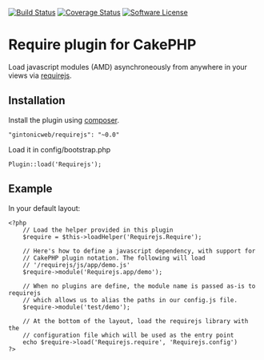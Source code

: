 [![Build Status](https://travis-ci.org/gintonicweb/requirejs.svg)](https://travis-ci.org/gintonicweb/GintonicCMS)
[![Coverage Status](https://coveralls.io/repos/gintonicweb/requirejs/badge.svg?branch=master&service=github)](https://coveralls.io/github/gintonicweb/requirejs?branch=master)
[![Software License](https://img.shields.io/github/license/mashape/apistatus.svg)](LICENSE.txt)

# Require plugin for CakePHP

Load javascript modules (AMD) asynchroneously from anywhere in your views
via [requirejs](http://requirejs.org/).

## Installation

Install the plugin using [composer](http://getcomposer.org). 

```
"gintonicweb/requirejs": "~0.0"
```

Load it in config/bootstrap.php

```
Plugin::load('Requirejs');
```

## Example


In your default layout: 

```
<?php 
    // Load the helper provided in this plugin
    $require = $this->loadHelper('Requirejs.Require');

    // Here's how to define a javascript dependency, with support for
    // CakePHP plugin notation. The following will load
    // '/requirejs/js/app/demo.js'
    $require->module('Requirejs.app/demo');

    // When no plugins are define, the module name is passed as-is to requirejs
    // which allows us to alias the paths in our config.js file.
    $require->module('test/demo');

    // At the bottom of the layout, load the requirejs library with the 
    // configuration file which will be used as the entry point
    echo $require->load('Requirejs.require', 'Requirejs.config')
?>
```


